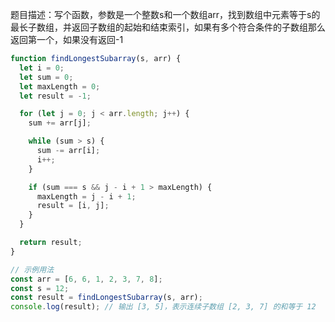 题目描述：写个函数，参数是一个整数s和一个数组arr，找到数组中元素等于s的最长子数组，并返回子数组的起始和结束索引，如果有多个符合条件的子数组那么返回第一个，如果没有返回-1
```javascript
function findLongestSubarray(s, arr) {
  let i = 0;
  let sum = 0;
  let maxLength = 0;
  let result = -1;

  for (let j = 0; j < arr.length; j++) {
    sum += arr[j];

    while (sum > s) {
      sum -= arr[i];
      i++;
    }

    if (sum === s && j - i + 1 > maxLength) {
      maxLength = j - i + 1;
      result = [i, j];
    }
  }

  return result;
}

// 示例用法
const arr = [6, 6, 1, 2, 3, 7, 8];
const s = 12;
const result = findLongestSubarray(s, arr);
console.log(result); // 输出 [3, 5]，表示连续子数组 [2, 3, 7] 的和等于 12
```
